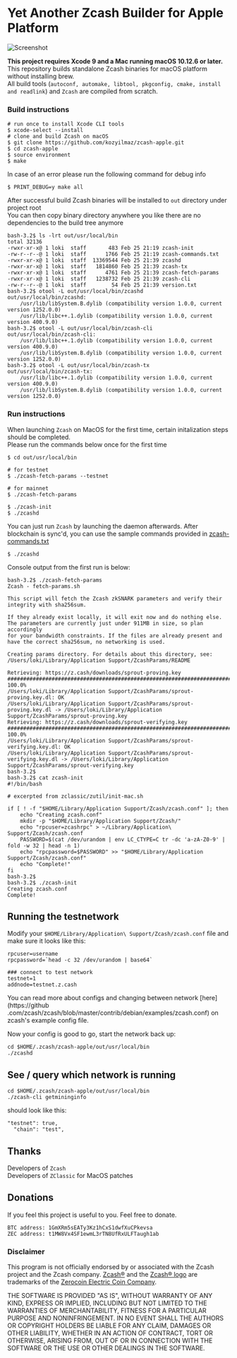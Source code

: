# Yet Another Zcash Builder for Apple Platform

![Screenshot](https://github.com/kozyilmaz/zcash-apple/raw/master/docs/zcash-apple.png "Zcash on Mac OS")

**This project requires Xcode 9 and a Mac running macOS 10.12.6 or later.**  
This repository builds standalone Zcash binaries for macOS platform without installing brew.  
All build tools (`autoconf, automake, libtool, pkgconfig, cmake, install and readlink`) and `Zcash` are compiled from scratch.  


### Build instructions
```shell
# run once to install Xcode CLI tools
$ xcode-select --install
# clone and build Zcash on macOS
$ git clone https://github.com/kozyilmaz/zcash-apple.git
$ cd zcash-apple
$ source environment
$ make
```

In case of an error please run the following command for debug info
```shell
$ PRINT_DEBUG=y make all
```

After successful build Zcash binaries will be installed to `out` directory under project root  
You can then copy binary directory anywhere you like there are no dependencies to the build tree anymore  
```shell
bash-3.2$ ls -lrt out/usr/local/bin
total 32136
-rwxr-xr-x@ 1 loki  staff       483 Feb 25 21:19 zcash-init
-rw-r--r--@ 1 loki  staff      1766 Feb 25 21:19 zcash-commands.txt
-rwxr-xr-x@ 1 loki  staff  13369544 Feb 25 21:39 zcashd
-rwxr-xr-x@ 1 loki  staff   1814860 Feb 25 21:39 zcash-tx
-rwxr-xr-x@ 1 loki  staff      4761 Feb 25 21:39 zcash-fetch-params
-rwxr-xr-x@ 1 loki  staff   1238732 Feb 25 21:39 zcash-cli
-rw-r--r--@ 1 loki  staff        54 Feb 25 21:39 version.txt
bash-3.2$ otool -L out/usr/local/bin/zcashd
out/usr/local/bin/zcashd:
    /usr/lib/libSystem.B.dylib (compatibility version 1.0.0, current version 1252.0.0)
    /usr/lib/libc++.1.dylib (compatibility version 1.0.0, current version 400.9.0)
bash-3.2$ otool -L out/usr/local/bin/zcash-cli 
out/usr/local/bin/zcash-cli:
    /usr/lib/libc++.1.dylib (compatibility version 1.0.0, current version 400.9.0)
    /usr/lib/libSystem.B.dylib (compatibility version 1.0.0, current version 1252.0.0)
bash-3.2$ otool -L out/usr/local/bin/zcash-tx
out/usr/local/bin/zcash-tx:
    /usr/lib/libc++.1.dylib (compatibility version 1.0.0, current version 400.9.0)
    /usr/lib/libSystem.B.dylib (compatibility version 1.0.0, current version 1252.0.0)
```

### Run instructions

When launching `Zcash` on MacOS for the first time, certain initalization steps should be completed.  
Please run the commands below once for the first time  

```shell
$ cd out/usr/local/bin

# for testnet
$ ./zcash-fetch-params --testnet

# for mainnet
$ ./zcash-fetch-params

$ ./zcash-init
$ ./zcashd
```

You can just run `Zcash` by launching the daemon afterwards. After blockchain is sync'd, you can use the sample commands provided in [zcash-commands.txt](zcash/files/zcash-commands.txt)  

`$ ./zcashd`  

Console output from the first run is below:
```shell
bash-3.2$ ./zcash-fetch-params
Zcash - fetch-params.sh

This script will fetch the Zcash zkSNARK parameters and verify their
integrity with sha256sum.

If they already exist locally, it will exit now and do nothing else.
The parameters are currently just under 911MB in size, so plan accordingly
for your bandwidth constraints. If the files are already present and
have the correct sha256sum, no networking is used.

Creating params directory. For details about this directory, see:
/Users/loki/Library/Application Support/ZcashParams/README

Retrieving: https://z.cash/downloads/sprout-proving.key
######################################################################## 100.0%
/Users/loki/Library/Application Support/ZcashParams/sprout-proving.key.dl: OK
/Users/loki/Library/Application Support/ZcashParams/sprout-proving.key.dl -> /Users/loki/Library/Application Support/ZcashParams/sprout-proving.key
Retrieving: https://z.cash/downloads/sprout-verifying.key
######################################################################## 100.0%
/Users/loki/Library/Application Support/ZcashParams/sprout-verifying.key.dl: OK
/Users/loki/Library/Application Support/ZcashParams/sprout-verifying.key.dl -> /Users/loki/Library/Application Support/ZcashParams/sprout-verifying.key
bash-3.2$ 
bash-3.2$ cat zcash-init 
#!/bin/bash

# excerpted from zclassic/zutil/init-mac.sh

if [ ! -f "$HOME/Library/Application Support/Zcash/zcash.conf" ]; then
    echo "Creating zcash.conf"
    mkdir -p "$HOME/Library/Application Support/Zcash/"
    echo "rpcuser=zcashrpc" > ~/Library/Application\ Support/Zcash/zcash.conf
    PASSWORD=$(cat /dev/urandom | env LC_CTYPE=C tr -dc 'a-zA-Z0-9' | fold -w 32 | head -n 1)
    echo "rpcpassword=$PASSWORD" >> "$HOME/Library/Application Support/Zcash/zcash.conf"
    echo "Complete!"
fi
bash-3.2$ 
bash-3.2$ ./zcash-init 
Creating zcash.conf
Complete!
```

## Running the testnetwork
Modify your ```$HOME/Library/Application\ Support/Zcash/zcash.conf``` file and make sure it looks like this:

``` 
rpcuser=username
rpcpassword=`head -c 32 /dev/urandom | base64`

### connect to test network
testnet=1
addnode=testnet.z.cash
```
You can read more about configs and changing between network [here](https://github
.com/zcash/zcash/blob/master/contrib/debian/examples/zcash.conf) on zcash's example config file.

Now your config is good to go, start the network back up:
``` 
cd $HOME/.zcash/zcash-apple/out/usr/local/bin
./zcashd
```

## See / query which network is running
``` 
cd $HOME/.zcash/zcash-apple/out/usr/local/bin
./zcash-cli getmininginfo
```
should look like this:
``` 
"testnet": true,
  "chain": "test",
```

## Thanks
Developers of `Zcash`  
Developers of `ZClassic` for MacOS patches

## Donations
If you feel this project is useful to you. Feel free to donate.

    BTC address: 1GmXRm5sEATy3Kz1hCxS1dwfXuCPkevsa
    ZEC address: t1MW8Vx4SF1ewmL3rTN8UfRxULFTaugh1ab


### Disclaimer
This program is not officially endorsed by or associated with the Zcash project and the Zcash company.
[Zcash®](https://trademarks.justia.com/871/93/zcash-87193130.html) and the 
[Zcash® logo](https://trademarks.justia.com/868/84/z-86884549.html) are trademarks of the
[Zerocoin Electric Coin Company](https://trademarks.justia.com/owners/zerocoin-electric-coin-company-3232749/).

THE SOFTWARE IS PROVIDED "AS IS", WITHOUT WARRANTY OF ANY KIND, EXPRESS OR
IMPLIED, INCLUDING BUT NOT LIMITED TO THE WARRANTIES OF MERCHANTABILITY,
FITNESS FOR A PARTICULAR PURPOSE AND NONINFRINGEMENT. IN NO EVENT SHALL THE
AUTHORS OR COPYRIGHT HOLDERS BE LIABLE FOR ANY CLAIM, DAMAGES OR OTHER
LIABILITY, WHETHER IN AN ACTION OF CONTRACT, TORT OR OTHERWISE, ARISING FROM,
OUT OF OR IN CONNECTION WITH THE SOFTWARE OR THE USE OR OTHER DEALINGS IN THE
SOFTWARE.

